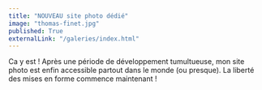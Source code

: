 ```yaml
---
title: "NOUVEAU site photo dédié"
image: "thomas-finet.jpg"
published: True
externalLink: "/galeries/index.html"
---
```

Ca y est ! Après une période de développement tumultueuse, mon site photo est enfin accessible partout dans le monde (ou presque). La liberté des 
mises en forme commence maintenant !